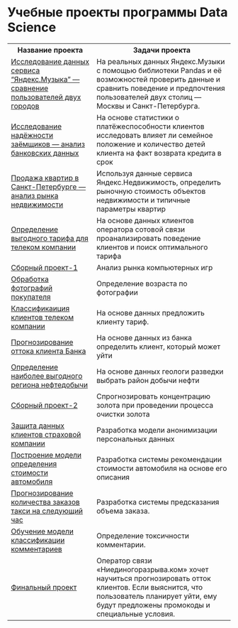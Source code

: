 # Учебные проекты программы Data Science

<table>
<tr>
  <th>Название проекта</th>
  <th>Задачи проекта</th>
</tr> 
<tr>
  <td><a href = 
"https://github.com/GreyGreyWolf/Yandex_Practicum_Data_Science/blob/master/project_0_music_of_big_cities.ipynb">Исследование данных 
сервиса “Яндекс.Музыка” — сравнение пользователей двух городов</a></td>
  <td>На реальных данных Яндекс.Музыки c помощью библиотеки Pandas и её возможностей проверить данные и сравнить поведение и предпочтения 
пользователей двух столиц — Москвы и Санкт-Петербурга.</td>
</tr>
<tr>
  <td><a href  = https://github.com/GreyGreyWolf/Yandex_Practicum_Data_Science/blob/master/project_1_data_preprocessing.ipynb">Исследование 
надёжности заёмщиков — анализ банковских данных</a></td>
  <td>
На основе статистики о платёжеспособности клиентов исследовать влияет ли семейное положение и количество детей клиента на факт возврата 
кредита в срок</td>
</tr>
<tr>
  <td><a href 
="https://github.com/GreyGreyWolf/Yandex_Practicum_Data_Science/blob/master/project_2_Research_for_the_sale_of_apartments.ipynb">Продажа 
квартир в Санкт-Петербурге — анализ рынка недвижимости</a></td>
  <td>Используя данные сервиса Яндекс.Недвижимость, определить рыночную стоимость объектов недвижимости и типичные параметры квартир</td>
</tr>
<tr>
  <td><a href = "https://github.com/GreyGreyWolf/Yandex_Practicum_Data_Science/blob/master/project_3_determination_of_the_prospective_tariff.ipynb">Определение 
выгодного тарифа для телеком компании</a></td>
  <td>На основе данных клиентов оператора сотовой связи проанализировать поведение клиентов и поиск оптимального тарифа</td>
</tr>
<tr>
  <td><a href ="https://github.com/GreyGreyWolf/Yandex_Practicum_Data_Science/blob/master/project_4_prefabricated_project_1.ipynb">Сборный 
проект-1</a></td>
  <td>Анализ рынка компьютерных игр</td>
</tr>
<tr>
  <td><a href 
="https://github.com/GreyGreyWolf/Yandex_Practicum_Data_Science/blob/master/project_13_determining_the_age_of_buyers.ipynb">Обработка 
фотографий покупателя</a></td>
  <td>Определение возраста по фотографии</td>
</tr>
<tr>
  <td><a href 
="https://github.com/GreyGreyWolf/Yandex_Practicum_Data_Science/blob/master/project_5_recommendation_of_tariffs.ipynb">Классификаиция 
клиентов телеком компании</a></td>
  <td>
На основе данных предложить клиенту тариф.</td>
</tr>
<tr>
  <td><a href ="https://github.com/GreyGreyWolf/Yandex_Practicum_Data_Science/blob/master/project_6_customer_outflow.ipynb">Прогнозирование 
оттока клиента Банка</a></td>
  <td>
На основе данных из банка определить клиент, который может уйти</td>
</tr>
<tr>
  <td><a href 
="https://github.com/GreyGreyWolf/Yandex_Practicum_Data_Science/blob/master/project_7_choosing_the_location_for_the_well.ipynb">Определение 
наиболее выгодного региона нефтедобычи</a></td>
  <td>На основе данных геологи разведки выбрать район добычи нефти</td>
</tr>
<tr>
  <td><a href ="https://github.com/GreyGreyWolf/Yandex_Practicum_Data_Science/blob/master/project_8_prefabricated_project_2.ipynb">Сборный 
проект-2</a></td>
  <td>Спрогнозировать концентрацию золота при проведении процесса очистки золота</td>
</tr>
<tr>
  <td><a href 
="https://github.com/GreyGreyWolf/Yandex_Practicum_Data_Science/blob/master/project_9_protection_of_personal_data_of_clients.ipynb">Защита 
данных клиентов страховой компании</a></td>
  <td>Разработка модели анонимизации персональных данных</td>
</tr>
<tr>
  <td><a href 
="https://github.com/GreyGreyWolf/Yandex_Practicum_Data_Science/blob/master/project_10_determining_the_cost_of_cars.ipynb">Построение 
модели определения стоимости автомобиля</a></td>
  <td>Разработка системы рекомендации стоимости автомобиля на основе его описания</td>
</tr>
<tr>
  <td><a href 
="https://github.com/GreyGreyWolf/Yandex_Practicum_Data_Science/blob/master/project_11_forecasting_taxi_orders.ipynb">Прогнозирование 
количества заказов такси на следующий час</a></td>
  <td>
Разработка системы предсказания объема заказа.</td>
</tr>
<tr>
  <td><a href ="https://github.com/GreyGreyWolf/Yandex_Practicum_Data_Science/blob/master/project_12_project_for_Wikishop.ipynb">Обучение модели 
классификации комментариев</a></td>
  <td>
Определение токсичности комментарии.
</td>
</tr>
<tr>
  <td><a href ="https://github.com/GreyGreyWolf/Yandex_Practicum_Data_Science/blob/master/project_14_final_project.ipynb">Финальный 
проект</a></td>
  <td>Оператор связи «Ниединогоразрыва.ком» хочет научиться прогнозировать отток клиентов. Если выяснится, что пользователь планирует уйти, 
ему будут предложены промокоды и специальные условия.</td>
</tr>
</table>
